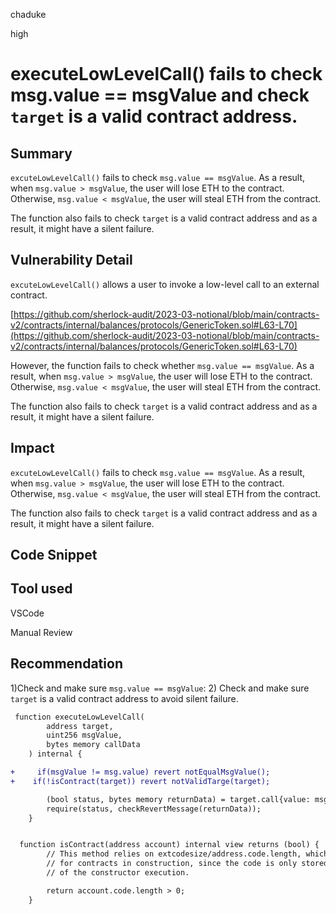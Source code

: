 chaduke

high

# executeLowLevelCall() fails to check msg.value == msgValue and check ``target`` is a valid contract address.

## Summary
``excuteLowLevelCall()`` fails to check ``msg.value == msgValue``. As a result, when ``msg.value > msgValue``, the user will lose ETH to the contract. Otherwise,  ``msg.value < msgValue``, the user will steal ETH from the contract. 

The function also fails to check ``target`` is a valid contract address and as a result, it might have a silent  failure.

## Vulnerability Detail
``excuteLowLevelCall()`` allows a user to invoke a low-level call to an external contract. 

[https://github.com/sherlock-audit/2023-03-notional/blob/main/contracts-v2/contracts/internal/balances/protocols/GenericToken.sol#L63-L70](https://github.com/sherlock-audit/2023-03-notional/blob/main/contracts-v2/contracts/internal/balances/protocols/GenericToken.sol#L63-L70)

However, the function fails to check whether  ``msg.value == msgValue``.  As a result, when ``msg.value > msgValue``, the user will lose ETH to the contract. Otherwise,  ``msg.value < msgValue``, the user will steal ETH from the contract. 

The function also fails to check ``target`` is a valid contract address and as a result, it might have a silent  failure.


## Impact
``excuteLowLevelCall()`` fails to check ``msg.value == msgValue``. As a result, when ``msg.value > msgValue``, the user will lose ETH to the contract. Otherwise,  ``msg.value < msgValue``, the user will steal ETH from the contract. 

The function also fails to check ``target`` is a valid contract address and as a result, it might have a silent  failure.


## Code Snippet

## Tool used
VSCode

Manual Review

## Recommendation
1)Check and make sure ``msg.value == msgValue``:
2) Check and make sure ``target`` is a valid contract address to avoid silent  failure.

```diff
 function executeLowLevelCall(
        address target,
        uint256 msgValue,
        bytes memory callData
    ) internal {

+     if(msgValue != msg.value) revert notEqualMsgValue();
+    if(!isContract(target)) revert notValidTarge(target);

        (bool status, bytes memory returnData) = target.call{value: msgValue}(callData);
        require(status, checkRevertMessage(returnData));
    }


  function isContract(address account) internal view returns (bool) {
        // This method relies on extcodesize/address.code.length, which returns 0
        // for contracts in construction, since the code is only stored at the end
        // of the constructor execution.

        return account.code.length > 0;
    }
```